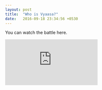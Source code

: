 ```yaml
---
layout: post
title:  "Who is Vyaasa?"
date:   2016-09-18 23:34:56 +0530
---
```





You can watch the battle here.

<iframe class="video" src="https://www.youtube.com/embed/zU_5WFb2oUk?list=PLVQ-5tGttzR9txcAtYJG2_XEieXE2yVnz" frameborder="0" allowfullscreen></iframe>
